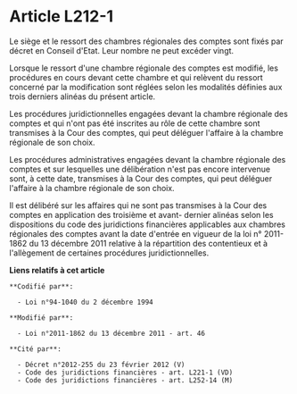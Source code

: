 # Article L212-1

Le siège et le ressort des chambres régionales des comptes sont fixés par décret en Conseil d'Etat. Leur nombre ne peut
excéder vingt.

Lorsque le ressort d'une chambre régionale des comptes est modifié, les procédures en cours devant cette chambre et qui
relèvent du ressort concerné par la modification sont réglées selon les modalités définies aux trois derniers alinéas du
présent article.

Les procédures juridictionnelles engagées devant la chambre régionale des comptes et qui n'ont pas été inscrites au rôle de
cette chambre sont transmises à la Cour des comptes, qui peut déléguer l'affaire à la chambre régionale de son choix.

Les procédures administratives engagées devant la chambre régionale des comptes et sur lesquelles une délibération n'est pas
encore intervenue sont, à cette date, transmises à la Cour des comptes, qui peut déléguer l'affaire à la chambre régionale de
son choix.

Il est délibéré sur les affaires qui ne sont pas transmises à la Cour des comptes en application des troisième et avant-
dernier alinéas selon les dispositions du code des juridictions financières applicables aux chambres régionales des comptes
avant la date d'entrée en vigueur de la loi n° 2011-1862 du 13 décembre 2011 relative à la répartition des contentieux et à
l'allègement de certaines procédures juridictionnelles.

**Liens relatifs à cet article**

	**Codifié par**:

	  - Loi n°94-1040 du 2 décembre 1994

	**Modifié par**:

	  - Loi n°2011-1862 du 13 décembre 2011 - art. 46

	**Cité par**:

	  - Décret n°2012-255 du 23 février 2012 (V)
	  - Code des juridictions financières - art. L221-1 (VD)
	  - Code des juridictions financières - art. L252-14 (M)
